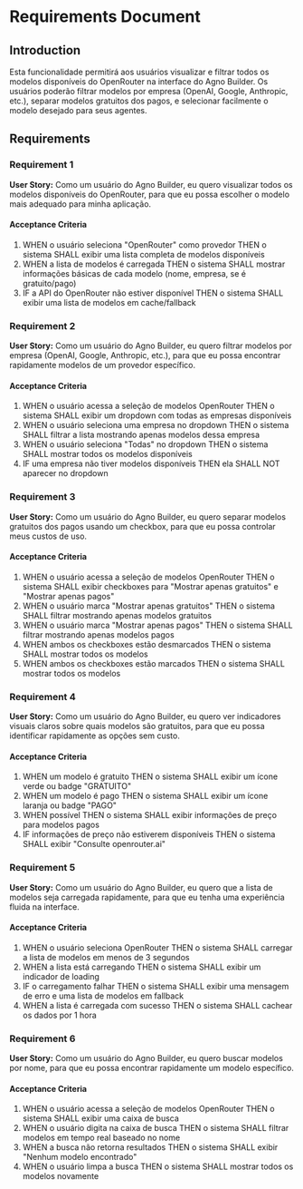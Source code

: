 # Requirements Document

## Introduction

Esta funcionalidade permitirá aos usuários visualizar e filtrar todos os modelos disponíveis do OpenRouter na interface do Agno Builder. Os usuários poderão filtrar modelos por empresa (OpenAI, Google, Anthropic, etc.), separar modelos gratuitos dos pagos, e selecionar facilmente o modelo desejado para seus agentes.

## Requirements

### Requirement 1

**User Story:** Como um usuário do Agno Builder, eu quero visualizar todos os modelos disponíveis do OpenRouter, para que eu possa escolher o modelo mais adequado para minha aplicação.

#### Acceptance Criteria

1. WHEN o usuário seleciona "OpenRouter" como provedor THEN o sistema SHALL exibir uma lista completa de modelos disponíveis
2. WHEN a lista de modelos é carregada THEN o sistema SHALL mostrar informações básicas de cada modelo (nome, empresa, se é gratuito/pago)
3. IF a API do OpenRouter não estiver disponível THEN o sistema SHALL exibir uma lista de modelos em cache/fallback

### Requirement 2

**User Story:** Como um usuário do Agno Builder, eu quero filtrar modelos por empresa (OpenAI, Google, Anthropic, etc.), para que eu possa encontrar rapidamente modelos de um provedor específico.

#### Acceptance Criteria

1. WHEN o usuário acessa a seleção de modelos OpenRouter THEN o sistema SHALL exibir um dropdown com todas as empresas disponíveis
2. WHEN o usuário seleciona uma empresa no dropdown THEN o sistema SHALL filtrar a lista mostrando apenas modelos dessa empresa
3. WHEN o usuário seleciona "Todas" no dropdown THEN o sistema SHALL mostrar todos os modelos disponíveis
4. IF uma empresa não tiver modelos disponíveis THEN ela SHALL NOT aparecer no dropdown

### Requirement 3

**User Story:** Como um usuário do Agno Builder, eu quero separar modelos gratuitos dos pagos usando um checkbox, para que eu possa controlar meus custos de uso.

#### Acceptance Criteria

1. WHEN o usuário acessa a seleção de modelos OpenRouter THEN o sistema SHALL exibir checkboxes para "Mostrar apenas gratuitos" e "Mostrar apenas pagos"
2. WHEN o usuário marca "Mostrar apenas gratuitos" THEN o sistema SHALL filtrar mostrando apenas modelos gratuitos
3. WHEN o usuário marca "Mostrar apenas pagos" THEN o sistema SHALL filtrar mostrando apenas modelos pagos
4. WHEN ambos os checkboxes estão desmarcados THEN o sistema SHALL mostrar todos os modelos
5. WHEN ambos os checkboxes estão marcados THEN o sistema SHALL mostrar todos os modelos

### Requirement 4

**User Story:** Como um usuário do Agno Builder, eu quero ver indicadores visuais claros sobre quais modelos são gratuitos, para que eu possa identificar rapidamente as opções sem custo.

#### Acceptance Criteria

1. WHEN um modelo é gratuito THEN o sistema SHALL exibir um ícone verde ou badge "GRATUITO"
2. WHEN um modelo é pago THEN o sistema SHALL exibir um ícone laranja ou badge "PAGO"
3. WHEN possível THEN o sistema SHALL exibir informações de preço para modelos pagos
4. IF informações de preço não estiverem disponíveis THEN o sistema SHALL exibir "Consulte openrouter.ai"

### Requirement 5

**User Story:** Como um usuário do Agno Builder, eu quero que a lista de modelos seja carregada rapidamente, para que eu tenha uma experiência fluida na interface.

#### Acceptance Criteria

1. WHEN o usuário seleciona OpenRouter THEN o sistema SHALL carregar a lista de modelos em menos de 3 segundos
2. WHEN a lista está carregando THEN o sistema SHALL exibir um indicador de loading
3. IF o carregamento falhar THEN o sistema SHALL exibir uma mensagem de erro e uma lista de modelos em fallback
4. WHEN a lista é carregada com sucesso THEN o sistema SHALL cachear os dados por 1 hora

### Requirement 6

**User Story:** Como um usuário do Agno Builder, eu quero buscar modelos por nome, para que eu possa encontrar rapidamente um modelo específico.

#### Acceptance Criteria

1. WHEN o usuário acessa a seleção de modelos OpenRouter THEN o sistema SHALL exibir uma caixa de busca
2. WHEN o usuário digita na caixa de busca THEN o sistema SHALL filtrar modelos em tempo real baseado no nome
3. WHEN a busca não retorna resultados THEN o sistema SHALL exibir "Nenhum modelo encontrado"
4. WHEN o usuário limpa a busca THEN o sistema SHALL mostrar todos os modelos novamente